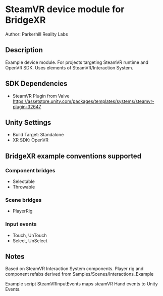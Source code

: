 # SteamVR device module for BridgeXR


Author: Parkerhill Reality Labs

## Description

Example device module. For projects targeting SteamVR runtime and OpenVR SDK. Uses elements of SteamVR/Interaction System. 

## SDK Dependencies

* SteamVR Plugin from Valve https://assetstore.unity.com/packages/templates/systems/steamvr-plugin-32647

## Unity Settings

* Build Target: Standalone
* XR SDK: OpenVR

## BridgeXR example conventions supported

### Component bridges

* Selectable
* Throwable

### Scene bridges

* PlayerRig

### Input events

* Touch, UnTouch
* Select, UnSelect

## Notes

Based on SteamVR Interaction System components. Player rig and component refabs derived from Samples/Scenes/Interactions_Example

Example script SteamVRInputEvents maps steamVR Hand events to Unity Events.